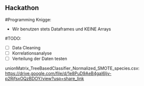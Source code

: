 ## Hackathon

#Programming Knigge:
- Wir benutzen stets Dataframes und KEINE Arrays

#TODO:

- [ ] Data Cleaning 
- [ ] Korrelationsanalyse
- [ ] Verteilung der Daten testen

unionMatrix_TreeBasedClassifier_Normalized_SMOTE_species.csv:
https://drive.google.com/file/d/1e8PuD9AeB4gaI6ljv-p2RjfsxOQzBDOY/view?usp=share_link